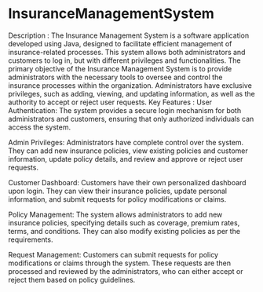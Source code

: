 ﻿# InsuranceManagementSystem
Description :
The Insurance Management System is a software application developed using Java, designed to facilitate efficient management of insurance-related processes. This system allows both administrators and customers to log in, but with different privileges and functionalities.
The primary objective of the Insurance Management System is to provide administrators with the necessary tools to oversee and control the insurance processes within the organization. Administrators have exclusive privileges, such as adding, viewing, and updating information, as well as the authority to accept or reject user requests.
Key Features :
User Authentication: The system provides a secure login mechanism for both administrators and customers, ensuring that only authorized individuals can access the system.

Admin Privileges: Administrators have complete control over the system. They can add new insurance policies, view existing policies and customer information, update policy details, and review and approve or reject user requests.

Customer Dashboard: Customers have their own personalized dashboard upon login. They can view their insurance policies, update personal information, and submit requests for policy modifications or claims.

Policy Management: The system allows administrators to add new insurance policies, specifying details such as coverage, premium rates, terms, and conditions. They can also modify existing policies as per the requirements.

Request Management: Customers can submit requests for policy modifications or claims through the system. These requests are then processed and reviewed by the administrators, who can either accept or reject them based on policy guidelines.

